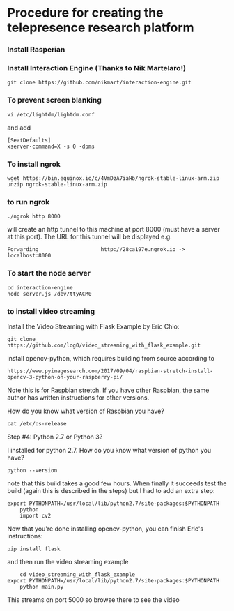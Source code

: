 # Procedure for creating the telepresence research platform 


### Install Rasperian 

### Install Interaction Engine (Thanks to Nik Martelaro!)

    git clone https://github.com/nikmart/interaction-engine.git


### To prevent screen blanking 

    vi /etc/lightdm/lightdm.conf 

and add

    [SeatDefaults]
    xserver-command=X -s 0 -dpms


### To install ngrok 

    wget https://bin.equinox.io/c/4VmDzA7iaHb/ngrok-stable-linux-arm.zip
    unzip ngrok-stable-linux-arm.zip

### to run ngrok

    ./ngrok http 8000

will create an http tunnel to this machine at port 8000 (must have a server
at this port). The URL for this tunnel will be displayed e.g.

    Forwarding                    http://28ca197e.ngrok.io -> localhost:8000

### To start the node server 

    cd interaction-engine
    node server.js /dev/ttyACM0 

### to install video streaming


Install the Video Streaming with Flask Example by Eric Chio:

    git clone https://github.com/log0/video_streaming_with_flask_example.git

install opencv-python, which requires building from source according to

    https://www.pyimagesearch.com/2017/09/04/raspbian-stretch-install-opencv-3-python-on-your-raspberry-pi/

Note this is for Raspbian stretch. If you have other Raspbian, the same author
has written instructions for other versions.

How do you know what version of Raspbian you have?

    cat /etc/os-release

Step #4: Python 2.7 or Python 3?

I installed for python 2.7. How do you know what version of python you have?

    python --version

note that this build takes a good few hours. When finally it succeeds test the
build (again this is described in the steps) but I had to add an extra step:

    export PYTHONPATH=/usr/local/lib/python2.7/site-packages:$PYTHONPATH
		python
		import cv2

Now that you're done installing opencv-python, you can finish Eric's
instructions:

    pip install flask

and then run the video streaming example

		cd video_streaming_with_flask_example
    export PYTHONPATH=/usr/local/lib/python2.7/site-packages:$PYTHONPATH
		python main.py

This streams on port 5000 so browse there to see the video

